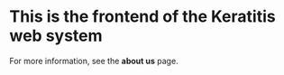 # This is the frontend of the Keratitis web system

For more information, see the <b>about us</b> page.

